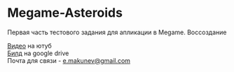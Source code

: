 # Megame-Asteroids
Первая часть тестового задания для апликации в Megame. Воссоздание 

[Видео](https://youtu.be/G6NZubwpYY8) на ютуб  
[Билд](https://drive.google.com/drive/folders/15gTftaY0TV4Lb4eje07d7Fj0zcRwjVO_?usp=sharing) на google drive  
Почта для связи - e.makunev@gmail.com
